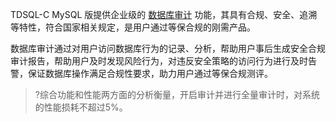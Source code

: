 
TDSQL-C MySQL 版提供企业级的 [数据库审计](https://cloud.tencent.com/document/product/672/55454) 功能，其具有合规、安全、追溯等特性，符合国家相关规定，是用户通过等保合规的刚需产品。

数据库审计通过对用户访问数据库行为的记录、分析，帮助用户事后生成安全合规审计报告，帮助用户及时发现风险行为，对违反安全策略的访问行为进行及时告警，保证数据库操作满足合规性要求，助力用户通过等保合规测评。

>?综合功能和性能两方面的分析衡量，开启审计并进行全量审计时，对系统的性能损耗不超过5%。

